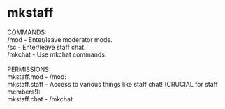 # mkstaff
COMMANDS:<br/>
  /mod - Enter/leave moderator mode.<br/>
  /sc - Enter/leave staff chat.<br/>
  /mkchat - Use mkchat commands.<br/>
  <br/>
  PERMISSIONS:<br/>
  mkstaff.mod - /mod:<br/>
  mkstaff.staff - Access to various things like staff chat! (CRUCIAL for staff members!):<br/>
  mkstaff.chat - /mkchat
